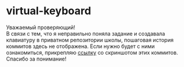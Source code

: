 # virtual-keyboard

Уважаемый проверяющий!    
В связи с тем, что я неправильно поняла задание и создавала клавиатуру в приватном репозитории школы,  пошаговая история коммитов здесь не отображена. Если нужно будет с ними ознакомиться, прикрепляю [ссылку](https://drive.google.com/file/d/18Kgh56X-FEQtrVg8kejLcB7iElHUD4hb/view) со скриншотом этих коммитов.    
Спасибо за понимание!
